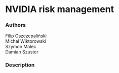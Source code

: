 # NVIDIA risk management

### Authors
Filip Oszczepaliński <br>
Michał Wiktorowski <br>
Szymon Malec <br>
Damian Szuster

### Description
